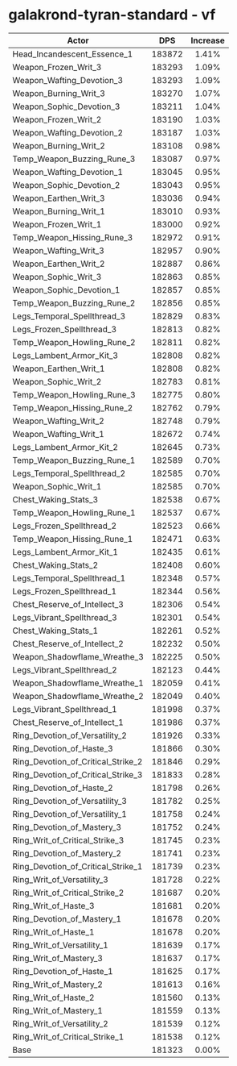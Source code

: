 # galakrond-tyran-standard - vf
| Actor | DPS | Increase |
|---|:---:|:---:|
|Head_Incandescent_Essence_1|183872|1.41%|
|Weapon_Frozen_Writ_3|183293|1.09%|
|Weapon_Wafting_Devotion_3|183293|1.09%|
|Weapon_Burning_Writ_3|183270|1.07%|
|Weapon_Sophic_Devotion_3|183211|1.04%|
|Weapon_Frozen_Writ_2|183190|1.03%|
|Weapon_Wafting_Devotion_2|183187|1.03%|
|Weapon_Burning_Writ_2|183108|0.98%|
|Temp_Weapon_Buzzing_Rune_3|183087|0.97%|
|Weapon_Wafting_Devotion_1|183045|0.95%|
|Weapon_Sophic_Devotion_2|183043|0.95%|
|Weapon_Earthen_Writ_3|183036|0.94%|
|Weapon_Burning_Writ_1|183010|0.93%|
|Weapon_Frozen_Writ_1|183000|0.92%|
|Temp_Weapon_Hissing_Rune_3|182972|0.91%|
|Weapon_Wafting_Writ_3|182957|0.90%|
|Weapon_Earthen_Writ_2|182887|0.86%|
|Weapon_Sophic_Writ_3|182863|0.85%|
|Weapon_Sophic_Devotion_1|182857|0.85%|
|Temp_Weapon_Buzzing_Rune_2|182856|0.85%|
|Legs_Temporal_Spellthread_3|182829|0.83%|
|Legs_Frozen_Spellthread_3|182813|0.82%|
|Temp_Weapon_Howling_Rune_2|182811|0.82%|
|Legs_Lambent_Armor_Kit_3|182808|0.82%|
|Weapon_Earthen_Writ_1|182808|0.82%|
|Weapon_Sophic_Writ_2|182783|0.81%|
|Temp_Weapon_Howling_Rune_3|182775|0.80%|
|Temp_Weapon_Hissing_Rune_2|182762|0.79%|
|Weapon_Wafting_Writ_2|182748|0.79%|
|Weapon_Wafting_Writ_1|182672|0.74%|
|Legs_Lambent_Armor_Kit_2|182645|0.73%|
|Temp_Weapon_Buzzing_Rune_1|182589|0.70%|
|Legs_Temporal_Spellthread_2|182585|0.70%|
|Weapon_Sophic_Writ_1|182585|0.70%|
|Chest_Waking_Stats_3|182538|0.67%|
|Temp_Weapon_Howling_Rune_1|182537|0.67%|
|Legs_Frozen_Spellthread_2|182523|0.66%|
|Temp_Weapon_Hissing_Rune_1|182471|0.63%|
|Legs_Lambent_Armor_Kit_1|182435|0.61%|
|Chest_Waking_Stats_2|182408|0.60%|
|Legs_Temporal_Spellthread_1|182348|0.57%|
|Legs_Frozen_Spellthread_1|182344|0.56%|
|Chest_Reserve_of_Intellect_3|182306|0.54%|
|Legs_Vibrant_Spellthread_3|182301|0.54%|
|Chest_Waking_Stats_1|182261|0.52%|
|Chest_Reserve_of_Intellect_2|182232|0.50%|
|Weapon_Shadowflame_Wreathe_3|182225|0.50%|
|Legs_Vibrant_Spellthread_2|182123|0.44%|
|Weapon_Shadowflame_Wreathe_1|182059|0.41%|
|Weapon_Shadowflame_Wreathe_2|182049|0.40%|
|Legs_Vibrant_Spellthread_1|181998|0.37%|
|Chest_Reserve_of_Intellect_1|181986|0.37%|
|Ring_Devotion_of_Versatility_2|181926|0.33%|
|Ring_Devotion_of_Haste_3|181866|0.30%|
|Ring_Devotion_of_Critical_Strike_2|181846|0.29%|
|Ring_Devotion_of_Critical_Strike_3|181833|0.28%|
|Ring_Devotion_of_Haste_2|181798|0.26%|
|Ring_Devotion_of_Versatility_3|181782|0.25%|
|Ring_Devotion_of_Versatility_1|181758|0.24%|
|Ring_Devotion_of_Mastery_3|181752|0.24%|
|Ring_Writ_of_Critical_Strike_3|181745|0.23%|
|Ring_Devotion_of_Mastery_2|181741|0.23%|
|Ring_Devotion_of_Critical_Strike_1|181739|0.23%|
|Ring_Writ_of_Versatility_3|181728|0.22%|
|Ring_Writ_of_Critical_Strike_2|181687|0.20%|
|Ring_Writ_of_Haste_3|181681|0.20%|
|Ring_Devotion_of_Mastery_1|181678|0.20%|
|Ring_Writ_of_Haste_1|181678|0.20%|
|Ring_Writ_of_Versatility_1|181639|0.17%|
|Ring_Writ_of_Mastery_3|181637|0.17%|
|Ring_Devotion_of_Haste_1|181625|0.17%|
|Ring_Writ_of_Mastery_2|181613|0.16%|
|Ring_Writ_of_Haste_2|181560|0.13%|
|Ring_Writ_of_Mastery_1|181559|0.13%|
|Ring_Writ_of_Versatility_2|181539|0.12%|
|Ring_Writ_of_Critical_Strike_1|181538|0.12%|
|Base|181323|0.00%|
